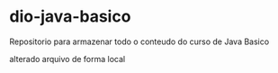# dio-java-basico
Repositorio para armazenar todo o conteudo do curso de Java Basico

alterado arquivo de forma local